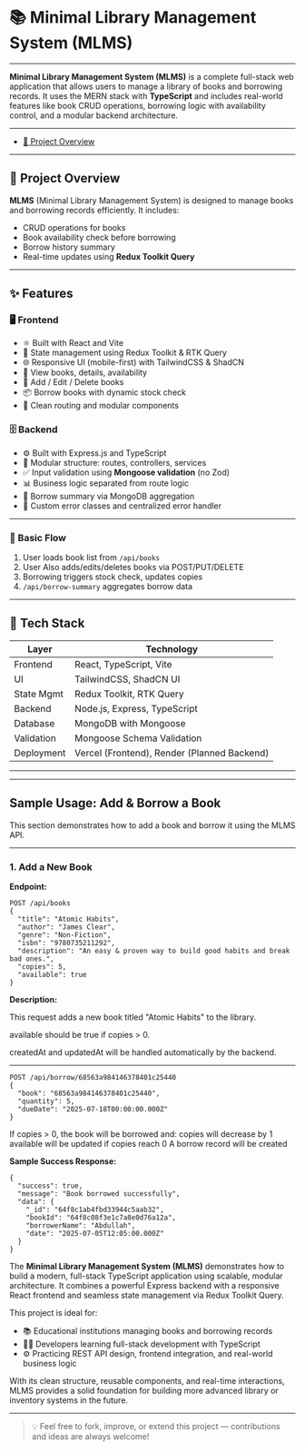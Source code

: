 # 📚 Minimal Library Management System (MLMS)
---

**Minimal Library Management System (MLMS)** is a complete full-stack web application that allows users to manage a library of books and borrowing records. It uses the MERN stack with **TypeScript** and includes real-world features like book CRUD operations, borrowing logic with availability control, and a modular backend architecture.

---



- [🎯 Project Overview](https://mlms-rust.vercel.app)

---

## 🎯 Project Overview

**MLMS** (Minimal Library Management System) is designed to manage books and borrowing records efficiently. It includes:

- CRUD operations for books
- Book availability check before borrowing
- Borrow history summary
- Real-time updates using **Redux Toolkit Query**

---


## ✨ Features

### 🖥️ Frontend

- ⚛️ Built with React and Vite
- 🔄 State management using Redux Toolkit & RTK Query
- 🌐 Responsive UI (mobile-first) with TailwindCSS & ShadCN
- 📖 View books, details, availability
- 📝 Add / Edit / Delete books
- 📦 Borrow books with dynamic stock check
- 🔗 Clean routing and modular components

### 🗄️ Backend

- ⚙️ Built with Express.js and TypeScript
- 🧩 Modular structure: routes, controllers, services
- ✅ Input validation using **Mongoose validation** (no Zod)
- 📊 Business logic separated from route logic
- 📃 Borrow summary via MongoDB aggregation
- 🧠 Custom error classes and centralized error handler

---


### 🔁 Basic Flow

1. User loads book list from `/api/books`
2. User Also adds/edits/deletes books via POST/PUT/DELETE
3. Borrowing triggers stock check, updates copies
4. `/api/borrow-summary` aggregates borrow data

---

## 🧰 Tech Stack

| Layer       | Technology                     |
|-------------|--------------------------------|
| Frontend    | React, TypeScript, Vite        |
| UI          | TailwindCSS, ShadCN UI         |
| State Mgmt  | Redux Toolkit, RTK Query       |
| Backend     | Node.js, Express, TypeScript   |
| Database    | MongoDB with Mongoose          |
| Validation  | Mongoose Schema Validation     |
| Deployment  | Vercel (Frontend), Render (Planned Backend) |

---




---
## Sample Usage: Add & Borrow a Book

This section demonstrates how to add a book and borrow it using the MLMS API.

---

###  1. Add a New Book

**Endpoint:**

```http
POST /api/books
{
  "title": "Atomic Habits",
  "author": "James Clear",
  "genre": "Non-Fiction",
  "isbn": "9780735211292",
  "description": "An easy & proven way to build good habits and break bad ones.",
  "copies": 5,
  "available": true
}
```
**Description:**

This request adds a new book titled "Atomic Habits" to the library.

available should be true if copies > 0.

createdAt and updatedAt will be handled automatically by the backend.

---


```
POST /api/borrow/68563a984146378401c25440
{
  "book": "68563a984146378401c25440",
  "quantity": 5,
  "dueDate": "2025-07-18T00:00:00.000Z"
}

```
If copies > 0, the book will be borrowed and:
copies will decrease by 1
available will be updated if copies reach 0
A borrow record will be created

**Sample Success Response:**
```
{
  "success": true,
  "message": "Book borrowed successfully",
  "data": {
    "_id": "64f8c1ab4fbd33944c5aab32",
    "bookId": "64f8c08f3e1c7a8e0d76a12a",
    "borrowerName": "Abdullah",
    "date": "2025-07-05T12:05:00.000Z"
  }
}
```



The **Minimal Library Management System (MLMS)** demonstrates how to build a modern, full-stack TypeScript application using scalable, modular architecture. It combines a powerful Express backend with a responsive React frontend and seamless state management via Redux Toolkit Query.

This project is ideal for:

- 📚 Educational institutions managing books and borrowing records
- 👨‍💻 Developers learning full-stack development with TypeScript
- ⚙️ Practicing REST API design, frontend integration, and real-world business logic

With its clean structure, reusable components, and real-time interactions, MLMS provides a solid foundation for building more advanced library or inventory systems in the future.

---

> 💡 Feel free to fork, improve, or extend this project — contributions and ideas are always welcome!




